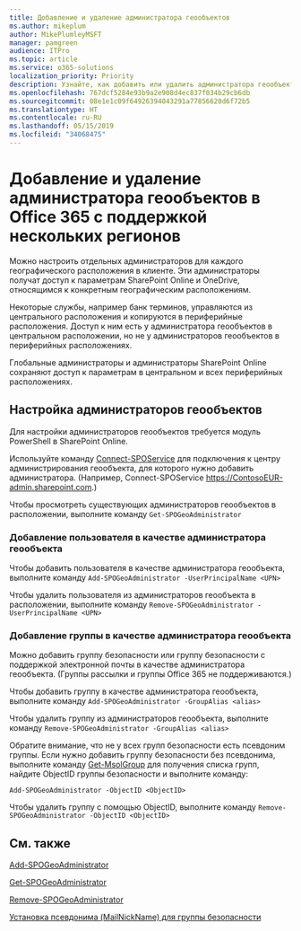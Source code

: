 ```yaml
---
title: Добавление и удаление администратора геообъектов
ms.author: mikeplum
author: MikePlumleyMSFT
manager: pamgreen
audience: ITPro
ms.topic: article
ms.service: o365-solutions
localization_priority: Priority
description: Узнайте, как добавить или удалить администратора геообъектов в Office 365 с поддержкой нескольких регионов.
ms.openlocfilehash: 767dcf5284e93b9a2e908d4ec837f034b29cb6db
ms.sourcegitcommit: 08e1e1c09f64926394043291a77856620d6f72b5
ms.translationtype: HT
ms.contentlocale: ru-RU
ms.lasthandoff: 05/15/2019
ms.locfileid: "34068475"
---
```

# <a name="add-or-remove-a-geo-administrator-in-office-365-multi-geo"></a>Добавление и удаление администратора геообъектов в Office 365 с поддержкой нескольких регионов

Можно настроить отдельных администраторов для каждого географического расположения в клиенте. Эти администраторы получат доступ к параметрам SharePoint Online и OneDrive, относящимся к конкретным географическим расположениям.

Некоторые службы, например банк терминов, управляются из центрального расположения и копируются в периферийные расположения. Доступ к ним есть у администратора геообъектов в центральном расположении, но не у администраторов геообъектов в периферийных расположениях.

Глобальные администраторы и администраторы SharePoint Online сохраняют доступ к параметрам в центральном и всех периферийных расположениях.

## <a name="configuring-geo-administrators"></a>Настройка администраторов геообъектов

Для настройки администраторов геообъектов требуется модуль PowerShell в SharePoint Online.

Используйте команду [Connect-SPOService](https://docs.microsoft.com/powershell/module/sharepoint-online/Connect-SPOService) для подключения к центру администрирования геообъекта, для которого нужно добавить администратора. (Например, Connect-SPOService https://ContosoEUR-admin.sharepoint.com.)

Чтобы просмотреть существующих администраторов геообъектов в расположении, выполните команду `Get-SPOGeoAdministrator`

### <a name="adding-a-user-as-a-geo-admin"></a>Добавление пользователя в качестве администратора геообъекта

Чтобы добавить пользователя в качестве администратора геообъекта, выполните команду `Add-SPOGeoAdministrator -UserPrincipalName <UPN>`

Чтобы удалить пользователя из администраторов геообъекта в расположении, выполните команду `Remove-SPOGeoAdministrator -UserPrincipalName <UPN>`

### <a name="adding-a-group-as-a-geo-admin"></a>Добавление группы в качестве администратора геообъекта

Можно добавить группу безопасности или группу безопасности с поддержкой электронной почты в качестве администратора геообъекта. (Группы рассылки и группы Office 365 не поддерживаются.)

Чтобы добавить группу в качестве администратора геообъекта, выполните команду `Add-SPOGeoAdministrator -GroupAlias <alias>`

Чтобы удалить группу из администраторов геообъекта, выполните команду `Remove-SPOGeoAdministrator -GroupAlias <alias>`

Обратите внимание, что не у всех групп безопасности есть псевдоним группы. Если нужно добавить группу безопасности без псевдонима, выполните команду [Get-MsolGroup](https://docs.microsoft.com/ru-RU/powershell/module/msonline/get-msolgroup) для получения списка групп, найдите ObjectID группы безопасности и выполните команду:

`Add-SPOGeoAdministrator -ObjectID <ObjectID>`

Чтобы удалить группу с помощью ObjectID, выполните команду `Remove-SPOGeoAdministrator -ObjectID <ObjectID>`

## <a name="see-also"></a>См. также

[Add-SPOGeoAdministrator](https://docs.microsoft.com/powershell/module/sharepoint-online/add-spogeoadministrator)

[Get-SPOGeoAdministrator](https://docs.microsoft.com/powershell/module/sharepoint-online/get-spogeoadministrator)

[Remove-SPOGeoAdministrator](https://docs.microsoft.com/powershell/module/sharepoint-online/remove-spogeoadministrator)


  [Установка псевдонима (MailNickName) для группы безопасности](https://docs.microsoft.com/ru-RU/powershell/module/azuread/set-azureadgroup)